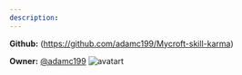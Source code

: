 ```yaml
---
description: 
---
```



**Github:** (https://github.com/adamc199/Mycroft-skill-karma)

**Owner:** [@adamc199](https://github.com/adamc199) ![avatart](https://avatars1.githubusercontent.com/u/3434034?v=4)

